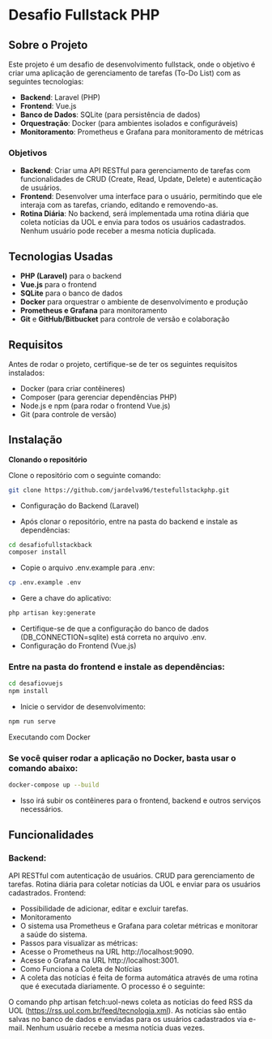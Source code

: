 # Desafio Fullstack PHP

## Sobre o Projeto

Este projeto é um desafio de desenvolvimento fullstack, onde o objetivo é criar uma aplicação de gerenciamento de tarefas (To-Do List) com as seguintes tecnologias:

- **Backend**: Laravel (PHP)
- **Frontend**: Vue.js
- **Banco de Dados**: SQLite (para persistência de dados)
- **Orquestração**: Docker (para ambientes isolados e configuráveis)
- **Monitoramento**: Prometheus e Grafana para monitoramento de métricas

### Objetivos

- **Backend**: Criar uma API RESTful para gerenciamento de tarefas com funcionalidades de CRUD (Create, Read, Update, Delete) e autenticação de usuários.
- **Frontend**: Desenvolver uma interface para o usuário, permitindo que ele interaja com as tarefas, criando, editando e removendo-as.
- **Rotina Diária**: No backend, será implementada uma rotina diária que coleta notícias da UOL e envia para todos os usuários cadastrados. Nenhum usuário pode receber a mesma notícia duplicada.

## Tecnologias Usadas

- **PHP (Laravel)** para o backend
- **Vue.js** para o frontend
- **SQLite** para o banco de dados
- **Docker** para orquestrar o ambiente de desenvolvimento e produção
- **Prometheus e Grafana** para monitoramento
- **Git** e **GitHub/Bitbucket** para controle de versão e colaboração

## Requisitos

Antes de rodar o projeto, certifique-se de ter os seguintes requisitos instalados:

- Docker (para criar contêineres)
- Composer (para gerenciar dependências PHP)
- Node.js e npm (para rodar o frontend Vue.js)
- Git (para controle de versão)

## Instalação

**Clonando o repositório**

   Clone o repositório com o seguinte comando:

   ```bash
   git clone https://github.com/jardelva96/testefullstackphp.git
   ```
- Configuração do Backend (Laravel)

- Após clonar o repositório, entre na pasta do backend e instale as dependências:

```bash
cd desafiofullstackback
composer install
```
- Copie o arquivo .env.example para .env:
```bash
cp .env.example .env
```
- Gere a chave do aplicativo:
```bash
php artisan key:generate
```
- Certifique-se de que a configuração do banco de dados (DB_CONNECTION=sqlite) está correta no arquivo .env.
- Configuração do Frontend (Vue.js)

### Entre na pasta do frontend e instale as dependências:
```bash
cd desafiovuejs
npm install
```
- Inicie o servidor de desenvolvimento:
 ```bash
npm run serve
```
Executando com Docker

### Se você quiser rodar a aplicação no Docker, basta usar o comando abaixo:
```bash
docker-compose up --build
```
- Isso irá subir os contêineres para o frontend, backend e outros serviços necessários.

## Funcionalidades
### Backend:
API RESTful com autenticação de usuários.
CRUD para gerenciamento de tarefas.
Rotina diária para coletar notícias da UOL e enviar para os usuários cadastrados.
Frontend:
- Possibilidade de adicionar, editar e excluir tarefas.
- Monitoramento
- O sistema usa Prometheus e Grafana para coletar métricas e monitorar a saúde do sistema.
- Passos para visualizar as métricas:
- Acesse o Prometheus na URL http://localhost:9090.
- Acesse o Grafana na URL http://localhost:3001.
- Como Funciona a Coleta de Notícias
- A coleta das notícias é feita de forma automática através de uma rotina que é executada diariamente. O processo é o seguinte:

O comando php artisan fetch:uol-news coleta as notícias do feed RSS da UOL (https://rss.uol.com.br/feed/tecnologia.xml).
As notícias são então salvas no banco de dados e enviadas para os usuários cadastrados via e-mail. Nenhum usuário recebe a mesma notícia duas vezes.
